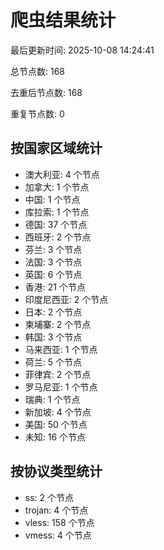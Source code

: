 # 爬虫结果统计

最后更新时间: 2025-10-08 14:24:41

总节点数: 168

去重后节点数: 168

重复节点数: 0

## 按国家区域统计

- 澳大利亚: 4 个节点
- 加拿大: 1 个节点
- 中国: 1 个节点
- 库拉索: 1 个节点
- 德国: 37 个节点
- 西班牙: 2 个节点
- 芬兰: 3 个节点
- 法国: 3 个节点
- 英国: 6 个节点
- 香港: 21 个节点
- 印度尼西亚: 2 个节点
- 日本: 2 个节点
- 柬埔寨: 2 个节点
- 韩国: 3 个节点
- 马来西亚: 1 个节点
- 荷兰: 5 个节点
- 菲律宾: 2 个节点
- 罗马尼亚: 1 个节点
- 瑞典: 1 个节点
- 新加坡: 4 个节点
- 美国: 50 个节点
- 未知: 16 个节点

## 按协议类型统计

- ss: 2 个节点
- trojan: 4 个节点
- vless: 158 个节点
- vmess: 4 个节点
